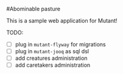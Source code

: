 #Abominable pasture

This is a sample web application for Mutant!

TODO:
- [ ] plug in `mutant-flyway` for migrations
- [ ] plug in `mutant-jooq` as sql dsl
- [ ] add creatures administration
- [ ] add caretakers administration